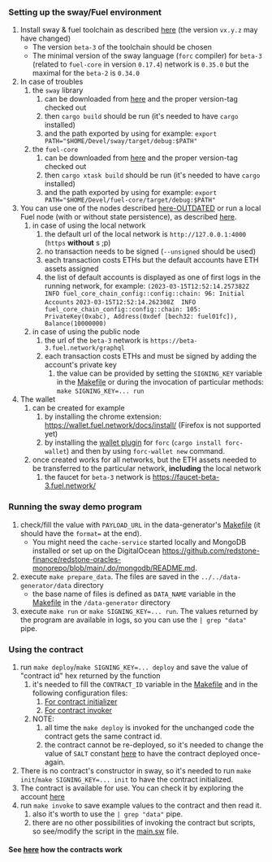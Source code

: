 ### Setting up the sway/Fuel environment

1. Install sway & fuel toolchain as described [here](https://fuellabs.github.io/sway/v0.35.5/book/introduction/installation.html) (the version `vx.y.z` may have changed)
   * The version `beta-3` of the toolchain should be chosen
   * The minimal version of the sway language (`forc` compiler) for `beta-3` (related to `fuel-core` in version `0.17.4`) network is `0.35.0` but the maximal for the `beta-2` is `0.34.0`
1. In case of troubles 
   1) the `sway` library 
      1) can be downloaded from [here](https://github.com/FuelLabs/sway) and the proper version-tag checked out
      1) then `cargo build` should be run (it's needed to have `cargo` installed)
      1) and the path exported by using for example: `export PATH="$HOME/Devel/sway/target/debug:$PATH"`
   1) the `fuel-core` 
      1) can be downloaded from [here](https://github.com/FuelLabs/fuel-core) and the proper version-tag checked out
      1) then `cargo xtask build` should be run (it's needed to have `cargo` installed)
      1) and the path exported by using for example: `export PATH="$HOME/Devel/fuel-core/target/debug:$PATH"`
1. You can use one of the nodes described [here-OUTDATED](http://fuelbook.fuel.network/master/networks/networks.html) or 
run a local Fuel node (with or without state persistence), as described [here](http://fuelbook.fuel.network/master/for-developers/running-a-local-node.html).
   1) in case of using the local network
      1) the default url of the local network is `http://127.0.0.1:4000` (`https` __without__ s ;p)
      1) no transaction needs to be signed (`--unsigned` should be used) 
      1) each transaction costs ETHs but the default accounts have ETH assets assigned
      1) the list of default accounts is displayed as one of first logs in the running network, for example: 
      ```(2023-03-15T12:52:14.257382Z  INFO fuel_core_chain_config::config::chain: 96: Initial Accounts```
      ```2023-03-15T12:52:14.262308Z  INFO fuel_core_chain_config::config::chain: 105: PrivateKey(0xabc), Address(0xdef [bech32: fuel01fc]), Balance(10000000)```
   1) in case of using the public node
      1) the url of the `beta-3` network is `https://beta-3.fuel.network/graphql`
      1) each transaction costs ETHs and must be signed by adding the account's private key 
         1) the value can be provided by setting the `SIGNING_KEY` variable in the [Makefile](Makefile) or during the invocation of particular methods: `make SIGNING_KEY=... run`
1. The wallet 
   1) can be created for example 
         1) by installing the chrome extension: https://wallet.fuel.network/docs/install/ (Firefox is not supported yet)
         1) by installing the [wallet plugin](https://github.com/FuelLabs/forc-wallet) for `forc` (`cargo install forc-wallet`) and then by using `forc-wallet new` command.
   1) once created works for all networks, but the ETH assets needed to be transferred to the particular network, __including__ the local network
      1) the faucet for `beta-3` network is <https://faucet-beta-3.fuel.network/>
      
### Running the sway demo program
1. check/fill the value with `PAYLOAD_URL` in the data-generator's [Makefile](./../data-generator/Makefile) (it should have the `format=` at the end). 
   * You might need the `cache-service` started locally and MongoDB installed or set up on the DigitalOcean <https://github.com/redstone-finance/redstone-oracles-monorepo/blob/main/.do/mongodb/README.md>.
1. execute `make prepare_data`. The files are saved in the `../../data-generator/data` directory
   * the base name of files is defined as `DATA_NAME` variable in the [Makefile](./../data-generator/Makefile) in the `/data-generator` directory
1. execute `make run` or `make SIGNING_KEY=... run`. The values returned by the program are available in logs, so you can use the `| grep "data"` pipe. 

### Using the contract
1. run `make deploy`/`make SIGNING_KEY=... deploy` and save the value of "contract id" hex returned by the function
   1. it's needed to fill the `CONTRACT_ID` variable in the [Makefile](Makefile) and in the following configuration files:
      1. [For contract initializer](sway/contract_initializer/Forc.toml)
      1. [For contract invoker](sway/contract_invoker/Forc.toml)
   1. NOTE:
      1. all time the `make deploy` is invoked for the unchanged code the contract gets the same contract id. 
      1. the contract cannot be re-deployed, so it's needed to change the value of `SALT` constant [here](sway/contract/Forc.toml) to have the contract deployed once-again.
1. There is no contract's constructor in sway, so it's needed to run `make init`/`make SIGNING_KEY=... init` to have the contract initialized.
1. The contract is available for use. You can check it by exploring the account [here](https://fuellabs.github.io/block-explorer-v2/beta-3/)
1. run `make invoke` to save example values to the contract and then read it.
   1. also it's worth to use the `| grep "data"` pipe.
   1. there are no other possibilities of invoking the contract but scripts, so see/modify the script in the [main.sw](sway/contract_invoker/src/main.sw) file.

#### See [here](contract/README.md) how the contracts work 

